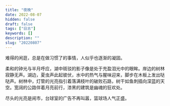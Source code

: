 ```yaml
---
title: "夜晚"
date: 2022-08-07
hidden: false
draft: false
tags: ["日志"]
keywords: []
description: ""
slug: "20220807"
---
```


难得的闲逛，总是在做习惯了的事情，人似乎也逐渐的凝固。

柔和的钟光与半月呼应，湖中斑驳的影子像是处于充盈泪光中的眼眸。岸边的树林寂静无声。湖边，夏虫声此起彼伏，水中的热气与腥味迎来，脚步在木板上发出哒哒声。树林中，灯管的光亮指引着落满枝叶的破败石路，树干如鱼刺插向深蓝的天空。宽阔的公路伴着月亮前行，漆黑的建筑是幽魂的狂欢处。

尽头的光亮是闹市，台球室的广告不再叫嚣，篮球场人气正盛。